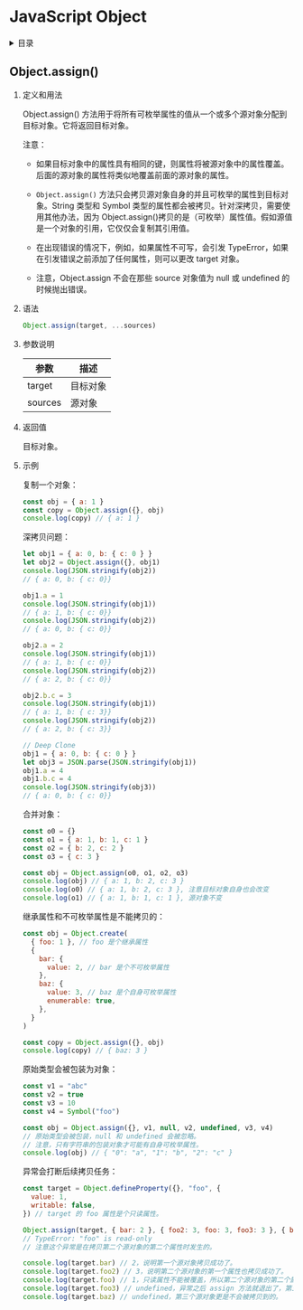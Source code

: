 # JavaScript Object

<!-- markdown="1" is required for GitHub Pages to render the TOC properly. -->
<details markdown="1">
  <summary>目录</summary>

- [Object.assign()](#objectassign)
</details>

## Object.assign()

1. 定义和用法

   Object.assign() 方法用于将所有可枚举属性的值从一个或多个源对象分配到目标对象。它将返回目标对象。

   注意：

   - 如果目标对象中的属性具有相同的键，则属性将被源对象中的属性覆盖。后面的源对象的属性将类似地覆盖前面的源对象的属性。

   - `Object.assign()` 方法只会拷贝源对象自身的并且可枚举的属性到目标对象。String 类型和 Symbol 类型的属性都会被拷贝。针对深拷贝，需要使用其他办法，因为 Object.assign()拷贝的是（可枚举）属性值。假如源值是一个对象的引用，它仅仅会复制其引用值。

   - 在出现错误的情况下，例如，如果属性不可写，会引发 TypeError，如果在引发错误之前添加了任何属性，则可以更改 target 对象。

   - 注意，Object.assign 不会在那些 source 对象值为 null 或 undefined 的时候抛出错误。

2. 语法

   ```js
   Object.assign(target, ...sources)
   ```

3. 参数说明

   | 参数    | 描述     |
   | ------- | -------- |
   | target  | 目标对象 |
   | sources | 源对象   |

4. 返回值

   目标对象。

5. 示例

   复制一个对象：

   ```js
   const obj = { a: 1 }
   const copy = Object.assign({}, obj)
   console.log(copy) // { a: 1 }
   ```

   深拷贝问题：

   ```js
   let obj1 = { a: 0, b: { c: 0 } }
   let obj2 = Object.assign({}, obj1)
   console.log(JSON.stringify(obj2))
   // { a: 0, b: { c: 0}}

   obj1.a = 1
   console.log(JSON.stringify(obj1))
   // { a: 1, b: { c: 0}}
   console.log(JSON.stringify(obj2))
   // { a: 0, b: { c: 0}}

   obj2.a = 2
   console.log(JSON.stringify(obj1))
   // { a: 1, b: { c: 0}}
   console.log(JSON.stringify(obj2))
   // { a: 2, b: { c: 0}}

   obj2.b.c = 3
   console.log(JSON.stringify(obj1))
   // { a: 1, b: { c: 3}}
   console.log(JSON.stringify(obj2))
   // { a: 2, b: { c: 3}}

   // Deep Clone
   obj1 = { a: 0, b: { c: 0 } }
   let obj3 = JSON.parse(JSON.stringify(obj1))
   obj1.a = 4
   obj1.b.c = 4
   console.log(JSON.stringify(obj3))
   // { a: 0, b: { c: 0}}
   ```

   合并对象：

   ```js
   const o0 = {}
   const o1 = { a: 1, b: 1, c: 1 }
   const o2 = { b: 2, c: 2 }
   const o3 = { c: 3 }

   const obj = Object.assign(o0, o1, o2, o3)
   console.log(obj) // { a: 1, b: 2, c: 3 }
   console.log(o0) // { a: 1, b: 2, c: 3 }, 注意目标对象自身也会改变
   console.log(o1) // { a: 1, b: 1, c: 1 }, 源对象不变
   ```

   继承属性和不可枚举属性是不能拷贝的：

   ```js
   const obj = Object.create(
     { foo: 1 }, // foo 是个继承属性
     {
       bar: {
         value: 2, // bar 是个不可枚举属性
       },
       baz: {
         value: 3, // baz 是个自身可枚举属性
         enumerable: true,
       },
     }
   )

   const copy = Object.assign({}, obj)
   console.log(copy) // { baz: 3 }
   ```

   原始类型会被包装为对象：

   ```js
   const v1 = "abc"
   const v2 = true
   const v3 = 10
   const v4 = Symbol("foo")

   const obj = Object.assign({}, v1, null, v2, undefined, v3, v4)
   // 原始类型会被包装，null 和 undefined 会被忽略。
   // 注意，只有字符串的包装对象才可能有自身可枚举属性。
   console.log(obj) // { "0": "a", "1": "b", "2": "c" }
   ```

   异常会打断后续拷贝任务：

   ```js
   const target = Object.defineProperty({}, "foo", {
     value: 1,
     writable: false,
   }) // target 的 foo 属性是个只读属性。

   Object.assign(target, { bar: 2 }, { foo2: 3, foo: 3, foo3: 3 }, { baz: 4 })
   // TypeError: "foo" is read-only
   // 注意这个异常是在拷贝第二个源对象的第二个属性时发生的。

   console.log(target.bar) // 2，说明第一个源对象拷贝成功了。
   console.log(target.foo2) // 3，说明第二个源对象的第一个属性也拷贝成功了。
   console.log(target.foo) // 1，只读属性不能被覆盖，所以第二个源对象的第二个属性拷贝失败了。
   console.log(target.foo3) // undefined，异常之后 assign 方法就退出了，第三个属性是不会被拷贝到的。
   console.log(target.baz) // undefined，第三个源对象更是不会被拷贝到的。
   ```
